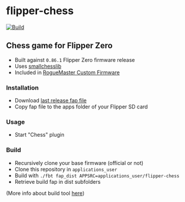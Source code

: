 # flipper-chess

[![Build](https://github.com/xtruan/flipper-chess/actions/workflows/build.yml/badge.svg?branch=main)](https://github.com/xtruan/flipper-chess/actions/workflows/build.yml)

## Chess game for Flipper Zero
- Built against `0.86.1` Flipper Zero firmware release
- Uses [smallchesslib](https://codeberg.org/drummyfish/smallchesslib)
- Included in [RogueMaster Custom Firmware](https://github.com/RogueMaster/flipperzero-firmware-wPlugins)

### Installation

- Download [last release fap file](https://github.com/xtruan/flipper-chess/releases/latest)
- Copy fap file to the apps folder of your Flipper SD card

### Usage

- Start "Chess" plugin

### Build

- Recursively clone your base firmware (official or not)
- Clone this repository in `applications_user`
- Build with `./fbt fap_dist APPSRC=applications_user/flipper-chess`
- Retrieve build fap in dist subfolders

(More info about build tool [here](https://github.com/flipperdevices/flipperzero-firmware/blob/dev/documentation/fbt.md))

### 


